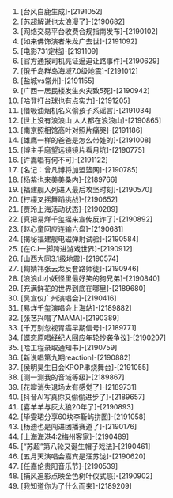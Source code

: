 
1. [台风白鹿生成]-[2191052]
1. [苏超解说也太浪漫了]-[2190682]
1. [网络交易平台收费合规指南发布]-[2190102]
1. [如来佛饰演者朱龙广去世]-[2191092]
1. [电影731定档]-[2191109]
1. [官方通报司机亮证逼迫让路事件]-[2190629]
1. [俄千岛群岛海域7.0级地震]-[2191012]
1. [盐城vs常州]-[2191155]
1. [广西一居民楼发生火灾致5死]-[2190942]
1. [哈登打台球也有点实力]-[2191205]
1. [借吸油烟机名义偷孩子系谣言]-[2191034]
1. [世上没有浪浪山 人人都在浪浪山]-[2190865]
1. [南京照相馆高叶对照片痛哭]-[2191186]
1. [雄鹰一样的爸爸是怎么带娃的]-[2191008]
1. [博主手磨望远镜镜片看月坑]-[2190775]
1. [许嵩唱有何不可]-[2191122]
1. [名记：曾凡博将加盟篮网]-[2190785]
1. [杨紫也来美美桑内]-[2189766]
1. [福建舰入列进入最后攻坚时刻]-[2190570]
1. [柠檬叉摇舞蹈挑战]-[2190652]
1. [贾玲上海活动状态]-[2190289]
1. [真把易烊千玺摇来宣传反诈了]-[2190892]
1. [赵心童回应连输六盘]-[2190681]
1. [揭秘福建舰电磁弹射试验]-[2190584]
1. [在CJ一脚跨进游戏世界]-[2190912]
1. [山西大同3.1级地震]-[2190574]
1. [鞠婧祎张云龙反套路师徒]-[2190946]
1. [浪浪山小妖怪里最好笑的狗兄弟]-[2190840]
1. [充满鲜花的世界到底在哪里]-[2189680]
1. [吴宣仪广州演唱会]-[2190416]
1. [易烊千玺演唱会上海站]-[2189882]
1. [张艺兴唱了MAMA]-[2190389]
1. [千万别忽视胃癌早期信号]-[2189771]
1. [蝶恋原唱经纪人回应年轮抄袭争议]-[2190297]
1. [哈工程录取通知书]-[2190759]
1. [新说唱第九期reaction]-[2190882]
1. [侯明昊生日会KPOP串烧舞台]-[2191055]
1. [测一测我的音域等级]-[2189867]
1. [花瓣消失退场太有感觉了]-[2189731]
1. [抖音AI写真你又偷偷进步了]-[2189657]
1. [喜羊羊与灰太狼20年了]-[2190893]
1. [毕雯珺分享60块李靳屿拼图]-[2191058]
1. [杨迪也是闯进团播赛道了]-[2190176]
1. [上海海港4:2梅州客家]-[2190489]
1. [“苏超”第八轮又诞生帽子戏法]-[2190461]
1. [五月天演唱会嘉宾是汪苏泷]-[2190620]
1. [任嘉伦贵阳音乐节]-[2190539]
1. [捕风追影点映金色树叶仪式感]-[2190902]
1. [我知道你为了什么而来]-[2189209]
